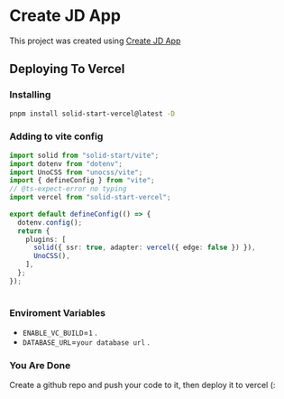 # Create JD App

This project was created using [Create JD App](https://github.com/OrJDev/create-jd-app)

## Deploying To Vercel

### Installing

```bash
pnpm install solid-start-vercel@latest -D
```

### Adding to vite config

```ts
import solid from "solid-start/vite";
import dotenv from "dotenv";
import UnoCSS from "unocss/vite";
import { defineConfig } from "vite";
// @ts-expect-error no typing
import vercel from "solid-start-vercel";
  
export default defineConfig(() => {
  dotenv.config();
  return {
    plugins: [
      solid({ ssr: true, adapter: vercel({ edge: false }) }),
      UnoCSS(),
    ],
  };
});
  
```

### Enviroment Variables

- `ENABLE_VC_BUILD`=`1` .
- `DATABASE_URL`=`your database url` .

### You Are Done

Create a github repo and push your code to it, then deploy it to vercel (:
